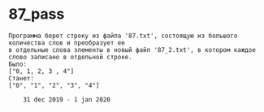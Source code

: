# 87_pass
    Программа берет строку из файла '87.txt', состоящую из большого количества слов и преобразует ее 
    в отдельные слова элементы в новый файл '87_2.txt', в котором каждое слово записано в отдельной строке.
    Было:
    ["0, 1, 2, 3 , 4"] 
    Станет:
    ["0", "1", "2", "3", "4"]
        
        31 dec 2019 - 1 jan 2020
